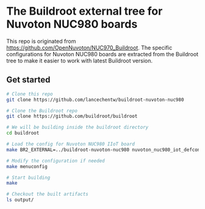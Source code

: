 The Buildroot external tree for Nuvoton NUC980 boards
=====================================================

This repo is originated from https://github.com/OpenNuvoton/NUC970_Buildroot. The specific configurations for Nuvoton NUC980 boards are extracted from the Buildroot tree to make it easier to work with latest Buildroot version.

Get started
-----------

```sh
# Clone this repo
git clone https://github.com/lancechentw/buildroot-nuvoton-nuc980

# Clone the Buildroot repo
git clone https://github.com/buildroot/buildroot

# We will be building inside the buildroot directory
cd buildroot

# Load the config for Nuvoton NUC980 IIoT board
make BR2_EXTERNAL=../buildroot-nuvoton-nuc980 nuvoton_nuc980_iot_defconfig

# Modify the configuration if needed
make menuconfig

# Start building
make

# Checkout the built artifacts
ls output/
```
